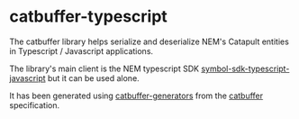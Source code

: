 # catbuffer-typescript

The catbuffer library helps serialize and deserialize NEM's Catapult entities in Typescript / Javascript applications.

The library's main client is the NEM typescript SDK [symbol-sdk-typescript-javascript](https://github.com/nemtech/symbol-sdk-typescript-javascript) but it can be used alone.

It has been generated using [catbuffer-generators](https://github.com/symbol/catbuffer-generators) from the [catbuffer](https://github.com/symbol/catbuffer-schemas) specification.
